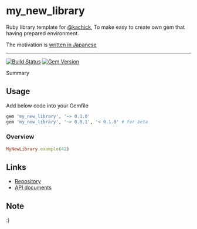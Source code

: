# my_new_library

Ruby library template for [@kachick](https://github.com/kachick), To make easy to create own gem that having prepared environment.

The motivation is [written in Japanese](https://github.com/kachick/times_kachick/issues/75)

---

[![Build Status](https://github.com/kachick/my_new_library/actions/workflows/ci.yml/badge.svg?branch=main)](https://github.com/kachick/my_new_library/actions/workflows/ci.yml?query=branch%3Amaster++)
[![Gem Version](https://badge.fury.io/rb/my_new_library.svg)](https://badge.fury.io/rb/my_new_library)

Summary

## Usage

Add below code into your Gemfile

```ruby
gem 'my_new_library', '~> 0.1.0'
gem 'my_new_library', '~> 0.0.1', '< 0.1.0' # for beta
```

### Overview

```ruby
MyNewLibrary.example(42)
```

## Links

- [Repository](https://github.com/kachick/my_new_library)
- [API documents](https://kachick.github.io/my_new_library/)

## Note

:)
